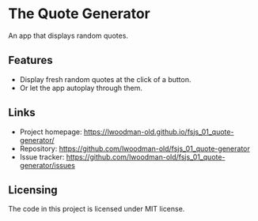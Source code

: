 # The Quote Generator

An app that displays random quotes.

## Features

- Display fresh random quotes at the click of a button.
- Or let the app autoplay through them.

## Links

- Project homepage: https://lwoodman-old.github.io/fsjs_01_quote-generator/
- Repository: https://github.com/lwoodman-old/fsjs_01_quote-generator
- Issue tracker: https://github.com/lwoodman-old/fsjs_01_quote-generator/issues

## Licensing

The code in this project is licensed under MIT license.
